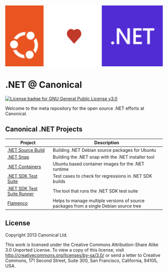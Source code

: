 ![Ubuntu and .NET Logos combined with a heart in-between](images/Ubunru+DotNet.svg)

# .NET @ Canonical

[![License badge for GNU General Public License v3.0](https://img.shields.io/badge/License-CC%20BY--SA%203.0-informational)](https://github.com/canonical/dotnet/blob/main/LICENSE)

Welcome to the meta repository for the open source .NET efforts at Canonical.

## Canonical .NET Projects

| Project | Description |
|---------|-------------|
| [.NET Source Build](https://github.com/canonical/dotnet-source-build) | Building .NET Debian source packages for Ubuntu|
| [.NET Snap](https://github.com/canonical/dotnet-snap) | Building the .NET snap with the .NET installer tool |
| [.NET Containers](https://github.com/canonical/dotnet-containers) | Ubuntu based container images for the .NET runtime |
| [.NET SDK Test Suite](https://github.com/canonical/dotnet-regular-tests) | Test cases to check for regressions in .NET SDK builds |
| [.NET SDK Test Suite Runner](https://github.com/canonical/dotnet-test-runner) | The tool that runs the .NET SDK test suite |
| [Flamenco](https://github.com/canonical/flamenco) | Helps to manage multiple versions of source packages from a single Debian source tree |

## License

Copyright 2013 Canonical Ltd.

This work is licensed under the Creative Commons Attribution-Share Alike 3.0 Unported License. To view a copy of this license, visit http://creativecommons.org/licenses/by-sa/3.0/ or send a letter to Creative Commons, 171 Second Street, Suite 300, San Francisco, California, 94105, USA.